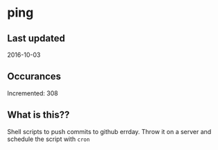 # ping

## Last updated
2016-10-03

## Occurances
Incremented: 308

## What is this?? 
Shell scripts to push commits to github errday. Throw it on a server and schedule the script with `cron`
